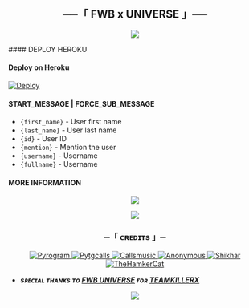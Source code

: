 <h2 align="center">
    ──「 FWB x UNIVERSE 」──
</h2>

<p align="center">
  <img src="https://telegra.ph/file/c9d0ed08ee10fec1fdf98.png">
</p>
#### DEPLOY HEROKU

#### Deploy on Heroku
[![Deploy](https://www.herokucdn.com/deploy/button.svg)](https://heroku.com/deploy?template=https://github.com/Yudhacristian/fwbfestbase)</br>

#### START_MESSAGE | FORCE_SUB_MESSAGE

* `{first_name}` - User first name
* `{last_name}` - User last name
* `{id}` - User ID
* `{mention}` - Mention the user
* `{username}` - Username
* `{fullname}` - Username

#### MORE INFORMATION


<p align="center">
<a href="https://telegram.me/fewbess"><img src="https://img.shields.io/badge/-Support%20Group-blue.svg?style=for-the-badge&logo=Telegram"></a>
</p>

<p align="center">
<a href="https://telegram.me/yudzonee"><img src="https://img.shields.io/badge/%20Channel-blue.svg?style=for-the-badge&logo=Telegram"></a>
</p>

<h3 align="center">
    ─「 ᴄʀᴇᴅɪᴛs 」─

</h3>

<p align="center">
<a href="https://github.com/pyrogram/pyrogram"> <img src="https://img.shields.io/badge/Pyrogram-yellow?style=for-the-badge&logo=github" alt="Pyrogram" /> </a>
<a href="https://github.com/pytgcalls/pytgcalls"> <img src="https://img.shields.io/badge/PyTgCalls-black?style=for-the-badge&logo=github" alt="Pytgcalls" /> </a>
<a href="https://github.com/jokokendi"> <img src="https://img.shields.io/badge/Jokokendi-purple?style=for-the-badge&logo=github" alt="Callsmusic" /> </a>
<a href="https://github.com/Yudhacristian"> <img src="https://img.shields.io/badge/Yudhacristian-blue?style=for-the-badge&logo=github" alt="Anonymous" /> </a>
<a href="https://t.me/RendyProjects"> <img src="https://img.shields.io/badge/RendyProjects-red?style=for-the-badge&logo=github" alt="Shikhar" /> </a>
<a href="https://github.com/TeamKillerX"> <img src="https://img.shields.io/badge/TeamKillerX-black?style=for-the-badge&logo=github" alt="TheHamkerCat" /> </a>
</p>

- <b> _sᴩᴇᴄɪᴀʟ ᴛʜᴀɴᴋs ᴛᴏ [FWB UNIVERSE](https://t.me/fewb3sss) ғᴏʀ [TEAMKILLERX](https://https://t.me/RendyProjects)_ </b>


<p align="center">
  <img src="https://telegra.ph/file/df5d15bfd9aa2c682a4e8.png">
</p>
